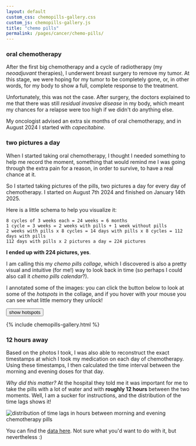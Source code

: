 ```yaml
---
layout: default
custom_css: chemopills-gallery.css
custom_js: chemopills-gallery.js
title: "chemo pills"
permalink: /pages/cancer/chemo-pills/
---
```


### oral chemotherapy
After the first big chemotherapy and a cycle of radiotherapy (my _neoadjuvant_ therapies), I underwent breast surgery to remove my tumor. At this stage, we were hoping for my tumor to be completely gone, or, in other words, for my body to show a full, complete response to the treatment.

Unfortunately, this was not the case. After surgery, the doctors explained to me that there was still _residual invasive disease_ in my body, which meant my chances for a relapse were too high if we didn't do anything else. 

My oncologist advised an extra six months of oral chemotherapy, and in August 2024 I started with _capecitabine_.

### two pictures a day
When I started taking oral chemotherapy, I thought I needed something to help me record the moment, something that would remind me I was going through the extra pain for a reason, in order to survive, to have a real chance at it. 

So I started taking pictures of the pills, two pictures a day for every day of chemotherapy.
I started on August 7th 2024 and finished on January 14th 2025.

Here is a little schema to help you visualize it:

```
8 cycles of 3 weeks each = 24 weeks = 6 months
1 cycle = 3 weeks = 2 weeks with pills + 1 week without pills
2 weeks with pills x 8 cycles = 14 days with pills x 8 cycles = 112 days with pills
112 days with pills x 2 pictures a day = 224 pictures
```

**I ended up with 224 pictures, yes**.

I am calling this my _chemo pills collage_, which I discovered is also a pretty visual and intuitive (for me!) way to look back in time (so perhaps I could also call it _chemo pills calendar_?).

I annotated some of the images: you can click the button below to look at some of the _hotspots_ in the collage, and if you hover with your mouse you can see what little memory they unlock!

<button id="toggle-hotspots" class="hotspot-toggle-btn">show hotspots</button>

<div class="gallery">
  {% include chemopills-gallery.html %}
</div>


### 12 hours away
Based on the photos I took, I was also able to reconstruct the exact timestamps at which I took my medication on each day of chemotherapy. Using these timestamps, I then calculated the time interval between the morning and evening doses for that day.

_Why did this matter?_ At the hospital they told me it was important for me to take the pills with a lot of water and with **roughly 12 hours** between the two moments. Well, I am a sucker for instructions, and the distribution of the time lags shows it!



<div class="flourish-embed" data-src="visualisation/25494510">
  <script src="https://public.flourish.studio/resources/embed.js"></script>
  <noscript>
    <img src="https://public.flourish.studio/visualisation/25494510/thumbnail" alt="distribution of time lags in hours between morning and evening chemotherapy pills" />
    </noscript>
</div>

You can find the [data here](/data/chemopills-hours.csv).
Not sure what you'd want to do with it, but nevertheless :)